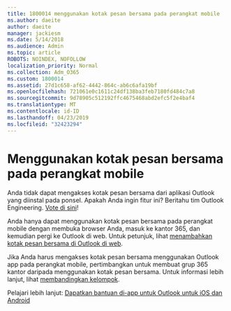 ```yaml
---
title: 1800014 menggunakan kotak pesan bersama pada perangkat mobile
ms.author: daeite
author: daeite
manager: jackiesm
ms.date: 5/14/2018
ms.audience: Admin
ms.topic: article
ROBOTS: NOINDEX, NOFOLLOW
localization_priority: Normal
ms.collection: Adm_O365
ms.custom: 1800014
ms.assetid: 27d1c658-af62-4442-864c-ab6c6afa19bf
ms.openlocfilehash: 721061e0c1611c24df138ba3feb7180fd484c7a8
ms.sourcegitcommit: 9d78905c512192ffc4675468abd2efc5f2e4baf4
ms.translationtype: MT
ms.contentlocale: id-ID
ms.lasthandoff: 04/23/2019
ms.locfileid: "32423294"
---
```

# <a name="using-a-shared-mailbox-on-a-mobile-device"></a>Menggunakan kotak pesan bersama pada perangkat mobile

Anda tidak dapat mengakses kotak pesan bersama dari aplikasi Outlook yang diinstal pada ponsel. Apakah Anda ingin fitur ini? Beritahu tim Outlook Engineering. [Vote di sini](https://go.microsoft.com/fwlink/?linked=862116)!
  
Anda hanya dapat menggunakan kotak pesan bersama pada perangkat mobile dengan membuka browser Anda, masuk ke kantor 365, dan kemudian pergi ke Outlook di web. Untuk petunjuk, lihat [menambahkan kotak pesan bersama di Outlook di web](https://support.office.com/article/add-a-shared-mailbox-to-outlook-on-the-web-98b5a90d-4e38-415d-a030-f09a4cd28207).
  
Jika Anda harus mengakses kotak pesan bersama menggunakan Outlook app pada perangkat mobile, pertimbangkan untuk membuat grup 365 kantor daripada menggunakan kotak pesan bersama. Untuk informasi lebih lanjut, lihat [membandingkan kelompok](https://support.office.com/article/758759ad-63ee-4ea9-90a3-39f941897b7d.aspx).
  
Pelajari lebih lanjut: [Dapatkan bantuan di-app untuk Outlook untuk iOS dan Android](https://support.office.com/article/Get-in-app-help-for-Outlook-for-iOS-and-Android-218a22d1-9fa5-4889-b689-de1c63493243)
  

